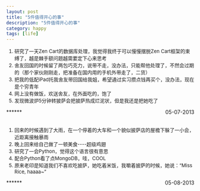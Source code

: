 ```yaml
---
layout: post
title: "5件值得开心的事"
description: "5件值得开心的事"
category: happy
tags: [life]
---
```

<ol style="font-size:13px">
<li>研究了一天Zen Cart的数据库处理，我觉得我终于可以慢慢摆脱Zen Cart框架的束缚了，越是棘手额问题越需要定下心来思考</li>            
<li>舍友回国的时候留了两包巧克力，说带不走，没办法，只能帮他处理了，不然会过期的（那个家伙刚刚走，把准备在国内用的手机外带走了，二货）</li>    
<li>把我的低配iPad托我舍友带回国给我姐，希望通过实习攒点钱再买个，没办法，现在是个穷青年</li>       
<li>网上没有做饭，欢送舍友，在外面吃的，饱了</li>       
<li>发现微波炉5分钟转披萨会把披萨热成烂泥状，但是我还是把她吃了</li>     
</ol>
***<span style="float:right">05-07-2013</span>***
<br/><br/>
<ol style="font-size:13px">
<li>回来的时候遇到了大雨，在一个停着的大车和一个貌似披萨店的屋檐下躲了一小会，近距离接触暴雨</li>            
<li>晚上回来给自己做了一顿美食----超级鸡翅</li>    
<li>研究了一会Python，觉得这个语言很有意思</li>       
<li>配合Python看了点MongoDB，哇，COOL</li>       
<li>原来老印是知道我们不喜欢吃披萨，她吃着米饭，我嚼着披萨的时候，她说：“Miss Rice, haaaa~”</li>     
</ol>
***<span style="float:right">05-08-2013</span>***
<br/><br/>
